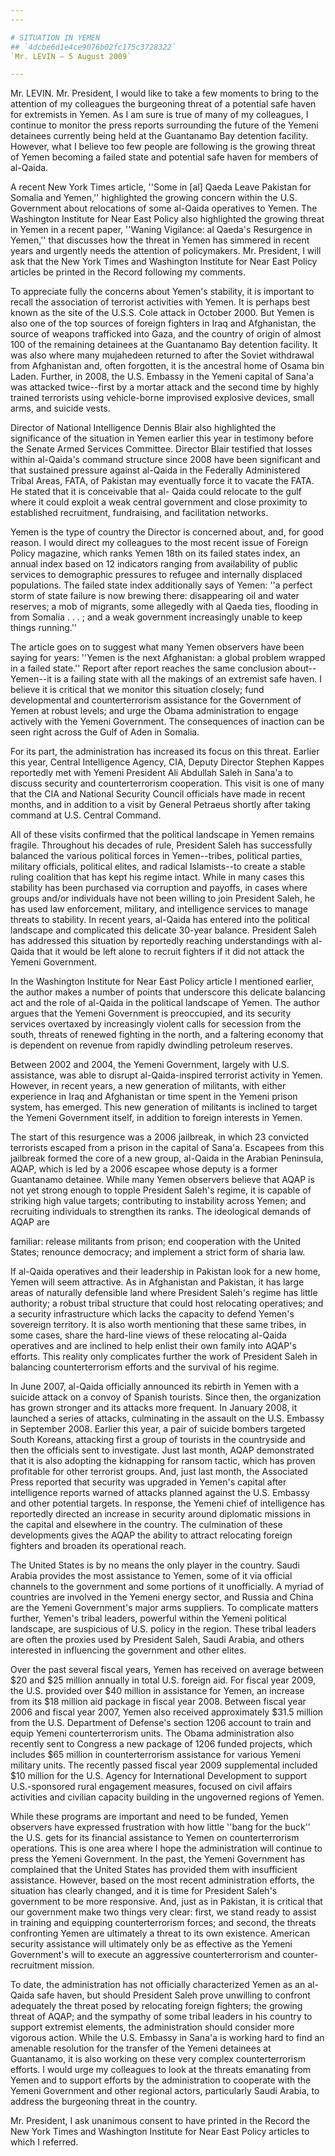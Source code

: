 ```yaml
---
---

# SITUATION IN YEMEN
## `4dcbe6d1e4ce9076b02fc175c3728322`
`Mr. LEVIN — 5 August 2009`

---
```



Mr. LEVIN. Mr. President, I would like to take a few moments to bring 
to the attention of my colleagues the burgeoning threat of a potential 
safe haven for extremists in Yemen. As I am sure is true of many of my 
colleagues, I continue to monitor the press reports surrounding the 
future of the Yemeni detainees currently being held at the Guantanamo 
Bay detention facility. However, what I believe too few people are 
following is the growing threat of Yemen becoming a failed state and 
potential safe haven for members of al-Qaida.

A recent New York Times article, ''Some in [al] Qaeda Leave Pakistan 
for Somalia and Yemen,'' highlighted the growing concern within the 
U.S. Government about relocations of some al-Qaida operatives to Yemen. 
The Washington Institute for Near East Policy also highlighted the 
growing threat in Yemen in a recent paper, ''Waning Vigilance: al 
Qaeda's Resurgence in Yemen,'' that discusses how the threat in Yemen 
has simmered in recent years and urgently needs the attention of 
policymakers. Mr. President, I will ask that the New York Times and 
Washington Institute for Near East Policy articles be printed in the 
Record following my comments.

To appreciate fully the concerns about Yemen's stability, it is 
important to recall the association of terrorist activities with Yemen. 
It is perhaps best known as the site of the U.S.S. Cole attack in 
October 2000. But Yemen is also one of the top sources of foreign 
fighters in Iraq and Afghanistan, the source of weapons trafficked into 
Gaza, and the country of origin of almost 100 of the remaining 
detainees at the Guantanamo Bay detention facility. It was also where 
many mujahedeen returned to after the Soviet withdrawal from 
Afghanistan and, often forgotten, it is the ancestral home of Osama bin 
Laden. Further, in 2008, the U.S. Embassy in the Yemeni capital of 
Sana'a was attacked twice--first by a mortar attack and the second time 
by highly trained terrorists using vehicle-borne improvised explosive 
devices, small arms, and suicide vests.

Director of National Intelligence Dennis Blair also highlighted the 
significance of the situation in Yemen earlier this year in testimony 
before the Senate Armed Services Committee. Director Blair testified 
that losses within al-Qaida's command structure since 2008 have been 
significant and that sustained pressure against al-Qaida in the 
Federally Administered Tribal Areas, FATA, of Pakistan may eventually 
force it to vacate the FATA. He stated that it is conceivable that al-
Qaida could relocate to the gulf where it could exploit a weak central 
government and close proximity to established recruitment, fundraising, 
and facilitation networks.

Yemen is the type of country the Director is concerned about, and, 
for good reason. I would direct my colleagues to the most recent issue 
of Foreign Policy magazine, which ranks Yemen 18th on its failed states 
index, an annual index based on 12 indicators ranging from availability 
of public services to demographic pressures to refugee and internally 
displaced populations. The failed state index additionally says of 
Yemen: ''a perfect storm of state failure is now brewing there: 
disappearing oil and water reserves; a mob of migrants, some allegedly 
with al Qaeda ties, flooding in from Somalia . . . ; and a weak 
government increasingly unable to keep things running.''

The article goes on to suggest what many Yemen observers have been 
saying for years: ''Yemen is the next Afghanistan: a global problem 
wrapped in a failed state.'' Report after report reaches the same 
conclusion about--Yemen--it is a failing state with all the makings of 
an extremist safe haven. I believe it is critical that we monitor this 
situation closely; fund developmental and counterterrorism assistance 
for the Government of Yemen at robust levels; and urge the Obama 
administration to engage actively with the Yemeni Government. The 
consequences of inaction can be seen right across the Gulf of Aden in 
Somalia.

For its part, the administration has increased its focus on this 
threat. Earlier this year, Central Intelligence Agency, CIA, Deputy 
Director Stephen Kappes reportedly met with Yemeni President Ali 
Abdullah Saleh in Sana'a to discuss security and counterterrorism 
cooperation. This visit is one of many that the CIA and National 
Security Council officials have made in recent months, and in addition 
to a visit by General Petraeus shortly after taking command at U.S. 
Central Command.

All of these visits confirmed that the political landscape in Yemen 
remains fragile. Throughout his decades of rule, President Saleh has 
successfully balanced the various political forces in Yemen--tribes, 
political parties, military officials, political elites, and radical 
Islamists--to create a stable ruling coalition that has kept his regime 
intact. While in many cases this stability has been purchased via 
corruption and payoffs, in cases where groups and/or individuals have 
not been willing to join President Saleh, he has used law enforcement, 
military, and intelligence services to manage threats to stability. In 
recent years, al-Qaida has entered into the political landscape and 
complicated this delicate 30-year balance. President Saleh has 
addressed this situation by reportedly reaching understandings with al-
Qaida that it would be left alone to recruit fighters if it did not 
attack the Yemeni Government.

In the Washington Institute for Near East Policy article I mentioned 
earlier, the author makes a number of points that underscore this 
delicate balancing act and the role of al-Qaida in the political 
landscape of Yemen. The author argues that the Yemeni Government is 
preoccupied, and its security services overtaxed by increasingly 
violent calls for secession from the south, threats of renewed fighting 
in the north, and a faltering economy that is dependent on revenue from 
rapidly dwindling petroleum reserves.

Between 2002 and 2004, the Yemeni Government, largely with U.S. 
assistance, was able to disrupt al-Qaida-inspired terrorist activity in 
Yemen. However, in recent years, a new generation of militants, with 
either experience in Iraq and Afghanistan or time spent in the Yemeni 
prison system, has emerged. This new generation of militants is 
inclined to target the Yemeni Government itself, in addition to foreign 
interests in Yemen.

The start of this resurgence was a 2006 jailbreak, in which 23 
convicted terrorists escaped from a prison in the capital of Sana'a. 
Escapees from this jailbreak formed the core of a new group, al-Qaida 
in the Arabian Peninsula, AQAP, which is led by a 2006 escapee whose 
deputy is a former Guantanamo detainee. While many Yemen observers 
believe that AQAP is not yet strong enough to topple President Saleh's 
regime, it is capable of striking high value targets; contributing to 
instability across Yemen; and recruiting individuals to strengthen its 
ranks. The ideological demands of AQAP are


familiar: release militants from prison; end cooperation with the 
United States; renounce democracy; and implement a strict form of 
sharia law.

If al-Qaida operatives and their leadership in Pakistan look for a 
new home, Yemen will seem attractive. As in Afghanistan and Pakistan, 
it has large areas of naturally defensible land where President Saleh's 
regime has little authority; a robust tribal structure that could host 
relocating operatives; and a security infrastructure which lacks the 
capacity to defend Yemen's sovereign territory. It is also worth 
mentioning that these same tribes, in some cases, share the hard-line 
views of these relocating al-Qaida operatives and are inclined to help 
enlist their own family into AQAP's efforts. This reality only 
complicates further the work of President Saleh in balancing 
counterterrorism efforts and the survival of his regime.

In June 2007, al-Qaida officially announced its rebirth in Yemen with 
a suicide attack on a convoy of Spanish tourists. Since then, the 
organization has grown stronger and its attacks more frequent. In 
January 2008, it launched a series of attacks, culminating in the 
assault on the U.S. Embassy in September 2008. Earlier this year, a 
pair of suicide bombers targeted South Koreans, attacking first a group 
of tourists in the countryside and then the officials sent to 
investigate. Just last month, AQAP demonstrated that it is also 
adopting the kidnapping for ransom tactic, which has proven profitable 
for other terrorist groups. And, just last month, the Associated Press 
reported that security was upgraded in Yemen's capital after 
intelligence reports warned of attacks planned against the U.S. Embassy 
and other potential targets. In response, the Yemeni chief of 
intelligence has reportedly directed an increase in security around 
diplomatic missions in the capital and elsewhere in the country. The 
culmination of these developments gives the AQAP the ability to attract 
relocating foreign fighters and broaden its operational reach.

The United States is by no means the only player in the country. 
Saudi Arabia provides the most assistance to Yemen, some of it via 
official channels to the government and some portions of it 
unofficially. A myriad of countries are involved in the Yemeni energy 
sector, and Russia and China are the Yemeni Government's major arms 
suppliers. To complicate matters further, Yemen's tribal leaders, 
powerful within the Yemeni political landscape, are suspicious of U.S. 
policy in the region. These tribal leaders are often the proxies used 
by President Saleh, Saudi Arabia, and others interested in influencing 
the government and other elites.

Over the past several fiscal years, Yemen has received on average 
between $20 and $25 million annually in total U.S. foreign aid. For 
fiscal year 2009, the U.S. provided over $40 million in assistance for 
Yemen, an increase from its $18 million aid package in fiscal year 
2008. Between fiscal year 2006 and fiscal year 2007, Yemen also 
received approximately $31.5 million from the U.S. Department of 
Defense's section 1206 account to train and equip Yemeni 
counterterrorism units. The Obama administration also recently sent to 
Congress a new package of 1206 funded projects, which includes $65 
million in counterterrorism assistance for various Yemeni military 
units. The recently passed fiscal year 2009 supplemental included $10 
million for the U.S. Agency for International Development to support 
U.S.-sponsored rural engagement measures, focused on civil affairs 
activities and civilian capacity building in the ungoverned regions of 
Yemen.

While these programs are important and need to be funded, Yemen 
observers have expressed frustration with how little ''bang for the 
buck'' the U.S. gets for its financial assistance to Yemen on 
counterterrorism operations. This is one area where I hope the 
administration will continue to press the Yemeni Government. In the 
past, the Yemeni Government has complained that the United States has 
provided them with insufficient assistance. However, based on the most 
recent administration efforts, the situation has clearly changed, and 
it is time for President Saleh's government to be more responsive. And, 
just as in Pakistan, it is critical that our government make two things 
very clear: first, we stand ready to assist in training and equipping 
counterterrorism forces; and second, the threats confronting Yemen are 
ultimately a threat to its own existence. American security assistance 
will ultimately only be as effective as the Yemeni Government's will to 
execute an aggressive counterterrorism and counter-recruitment mission.

To date, the administration has not officially characterized Yemen as 
an al-Qaida safe haven, but should President Saleh prove unwilling to 
confront adequately the threat posed by relocating foreign fighters; 
the growing threat of AQAP; and the sympathy of some tribal leaders in 
his country to support extremist elements, the administration should 
consider more vigorous action. While the U.S. Embassy in Sana'a is 
working hard to find an amenable resolution for the transfer of the 
Yemeni detainees at Guantanamo, it is also working on these very 
complex counterterrorism efforts. I would urge my colleagues to look at 
the threats emanating from Yemen and to support efforts by the 
administration to cooperate with the Yemeni Government and other 
regional actors, particularly Saudi Arabia, to address the burgeoning 
threat in the country.

Mr. President, I ask unanimous consent to have printed in the Record 
the New York Times and Washington Institute for Near East Policy 
articles to which I referred.